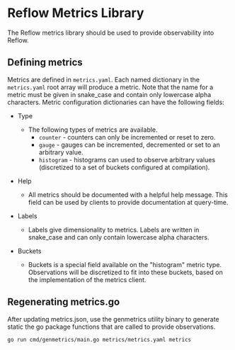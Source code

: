 # Reflow Metrics Library

The Reflow metrics library should be used to provide observability into
Reflow. 

## Defining metrics

Metrics are defined in `metrics.yaml`. Each named dictionary in the
`metrics.yaml` root array will produce a metric. Note that the name for
a metric must be given in snake_case and contain only lowercase alpha
characters. Metric configuration dictionaries can have the following
fields:

- Type
  - The following types of metrics are available.
    - `counter` - counters can only be incremented or reset to zero.
    - `gauge` - gauges can be incremented, decremented or set to an
      arbitrary value.
    - `histogram` - histograms can used to observe arbitrary values
      (discretized to a set of buckets configured at compilation).

- Help
  - All metrics should be documented with a helpful help message. This
    field can be used by clients to provide documentation at query-time.

- Labels
  - Labels give dimensionality to metrics. Labels are written in 
    snake_case and can only contain lowercase alpha characters.

- Buckets
  - Buckets is a special field available on the "histogram" metric type.
    Observations will be discretized to fit into these buckets, based on
    the implementation of the metrics client.

## Regenerating metrics.go

After updating metrics.json, use the genmetrics utility binary to
generate static the go package functions that are called to provide
observations.

`go run cmd/genmetrics/main.go metrics/metrics.yaml metrics`
